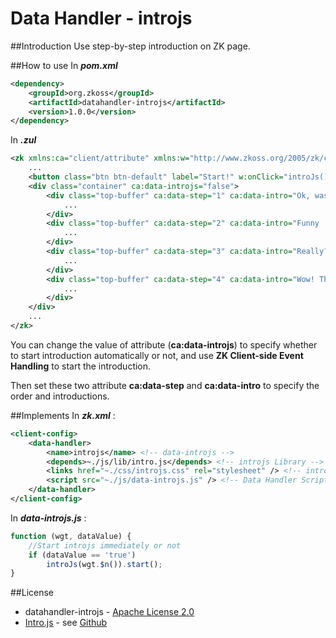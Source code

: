 # Data Handler - introjs

##Introduction
Use step-by-step introduction on ZK page.

##How to use
In ***pom.xml***
```xml
<dependency>
    <groupId>org.zkoss</groupId>
    <artifactId>datahandler-introjs</artifactId>
    <version>1.0.0</version>
</dependency>
```

In ***.zul***
```xml
<zk xmlns:ca="client/attribute" xmlns:w="http://www.zkoss.org/2005/zk/client">
    ...
    <button class="btn btn-default" label="Start!" w:onClick="introJs().start();" />
    <div class="container" ca:data-introjs="false">
        <div class="top-buffer" ca:data-step="1" ca:data-intro="Ok, wasn't that fun?">
            ...
        </div>
        <div class="top-buffer" ca:data-step="2" ca:data-intro="Funny :D" ca:data-position="top">
            ...
        </div>
        <div class="top-buffer" ca:data-step="3" ca:data-intro="Really? Thanks!" ca:data-position="bottom">
            ...
        </div>
        <div class="top-buffer" ca:data-step="4" ca:data-intro="Wow! That's great!">
            ...
        </div>
    </div>
    ...
</zk>
```
You can change the value of attribute (**ca:data-introjs**) to specify whether to start introduction automatically or not, and use **ZK Client-side Event Handling** to start the introduction.

Then set these two attribute **ca:data-step** and **ca:data-intro** to specify the order and introductions.

##Implements
In ***zk.xml*** :
```xml
<client-config>
	<data-handler>
		<name>introjs</name> <!-- data-introjs -->
		<depends>~./js/lib/intro.js</depends> <!-- introjs Library -->
        <links href="~./css/introjs.css" rel="stylesheet" /> <!-- introjs css -->
        <script src="~./js/data-introjs.js" /> <!-- Data Handler Script -->
	</data-handler>
</client-config>
```
In ***data-introjs.js*** :

```javascript
function (wgt, dataValue) {
	//Start introjs immediately or not
	if (dataValue == 'true')
		introJs(wgt.$n()).start();
}
```
##License
* datahandler-introjs - [Apache License 2.0](http://www.apache.org/licenses/LICENSE-2.0)
* [Intro.js](http://usablica.github.io/intro.js/) - see [Github](https://github.com/usablica/intro.js)

